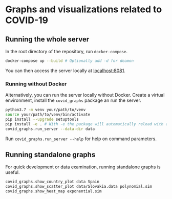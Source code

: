 # Graphs and visualizations related to COVID-19

## Running the whole server

In the root directory of the repository, run `docker-compose`.
```sh
docker-compose up --build # Optionally add -d for deamon
```
You can then access the server locally at [localhost:8081](http://127.0.0.1:8081).


### Running without Docker
Alternatively, you can run the server locally without Docker. Create a virtual
environment, install the `covid_graphs` package an run the server.
```sh
python3.7 -m venv your/path/to/venv
source your/path/to/venv/bin/activate
pip install --upgrade setuptools
pip install -e . # With -e the package will automatically reload with any local changes.
covid_graphs.run_server --data-dir data
```
Run `covid_graphs.run_server --help` for help on command parameters.


## Running standalone graphs

For quick development or data examination, running standalone graphs is useful.

```sh
covid_graphs.show_country_plot data Spain
covid_graphs.show_scatter_plot data/Slovakia.data polynomial.sim
covid_graphs.show_heat_map exponential.sim
```
